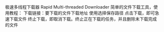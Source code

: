极速多线程下载器
Rapid Multi-threaded Downloader
简单的文件下载工具，使用教程：
下载链接：要下载的文件下载地址
使用选择保存路径
点击下载，即可急速下载文件
终止下载，即取消下载。终止正在下载的任务，并且删除未下载完成的文件
